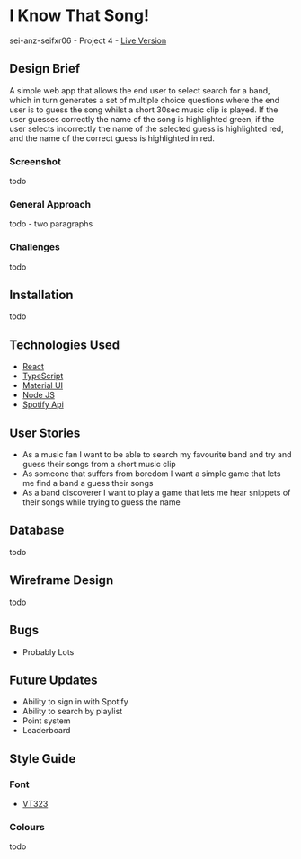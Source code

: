 # I Know That Song!

sei-anz-seifxr06 - Project 4 - [Live Version](tba)

## Design Brief

A simple web app that allows the end user to select search for a band, which in turn generates a set of multiple choice questions where the end user is to guess the song whilst a short 30sec music clip is played. If the user guesses correctly the name of the song is highlighted green, if the user selects incorrectly the name of the selected guess is highlighted red, and the name of the correct guess is highlighted in red.

### Screenshot

todo

### General Approach

todo - two paragraphs

### Challenges

todo

## Installation

todo

## Technologies Used

- [React](https://reactjs.org/)
- [TypeScript](https://www.typescriptlang.org/)
- [Material UI](https://mui.com/)
- [Node JS](https://nodejs.org/en/)
- [Spotify Api](https://developer.spotify.com/)

## User Stories

- As a music fan I want to be able to search my favourite band and try and guess their songs from a short music clip
- As someone that suffers from boredom I want a simple game that lets me find a band a guess their songs
- As a band discoverer I want to play a game that lets me hear snippets of their songs while trying to guess the name

## Database

todo

## Wireframe Design

todo

## Bugs

- Probably Lots

## Future Updates

- Ability to sign in with Spotify
- Ability to search by playlist
- Point system
- Leaderboard

## Style Guide

### Font

- [VT323](https://fonts.google.com/specimen/VT323?preview.text=I%20KNOW%20THAT%20SONG!&preview.text_type=custom)

### Colours

todo
